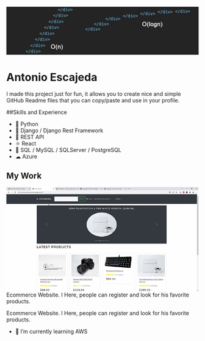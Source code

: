 ![Software Developer](https://github.com/AEscajeda/AEscajeda/blob/main/header%20linkedin.jfif?raw=true)

# Antonio Escajeda
I made this project just for fun, it allows you to create nice and simple GitHub Readme files that you can copy/paste and use in your profile.

##Skills and Experience
* 🐍 Python
* 🐍 Django / Django Rest Framework
* 🚐 REST API
* ⚛ React
* 💽 SQL / MySQL / SQLServer / PostgreSQL
* ☁ Azure

## My Work


<div class="pull-left"><img style="float: right;" src='https://raw.githubusercontent.com/AEscajeda/AEscajeda/main/e-commerce%20-%20Google%20Chrome%202022-01-11%2013-17-43%20(1).gif'></div>

<div class="text-justify"><p>Ecommerce Website.
I Here, people can register and look for his favorite products.</p></div>

Ecommerce Website.
I Here, people can register and look for his favorite products.

- 🌱 I’m currently learning AWS 
